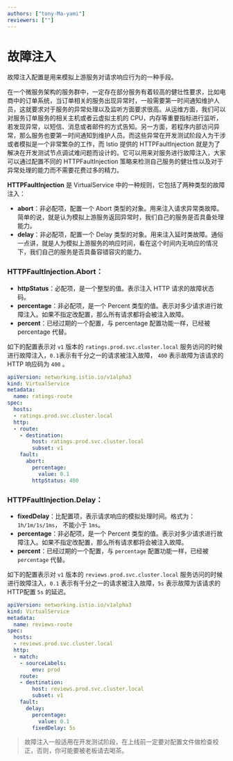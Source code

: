 ```yaml
---
authors: ["tony-Ma-yami"]
reviewers: [""]
---
```


# 故障注入

故障注入配置是用来模拟上游服务对请求响应行为的一种手段。

在一个微服务架构的服务群中，一定存在部分服务有着较高的健壮性要求，比如电商中的订单系统，当订单相关的服务出现异常时，一般需要第一时间通知维护人员，这就要求对于服务的异常处理以及监听方面要求很高。从运维方面，我们可以对服务订单服务的相关主机或者云虚拟主机的 CPU，内存等重要指标进行监听，若发现异常，以短信、消息或者邮件的方式告知。另一方面，若程序内部访问异常，那么服务也要第一时间通知到维护人员。而这些异常在开发测试阶段人为干涉或者模拟是一个非常繁杂的工作，而 Istio 提供的 HTTPFaultInjection 就是为了解决在开发测试节点调试难问题而设计的。它可以用来对服务进行故障注入，大家可以通过配置不同的 HTTPFaultInjection 策略来检测自己服务的健壮性以及对于异常处理的能力而不需要花费过多的精力。

**HTTPFaultInjection** 是 VirtualService 中的一种规则，它包括了两种类型的故障注入：

- **abort**：非必配项，配置一个 Abort 类型的对象。用来注入请求异常类故障。简单的说，就是认为模拟上游服务返回异常时，我们自己的服务是否具备处理能力。
- **delay**：非必配项，配置一个 Delay 类型的对象。用来注入延时类故障。通俗一点讲，就是人为模拟上游服务的响应时间，看在这个时间内无响应的情况下，我们自己的服务是否具备容错容灾的能力。

### HTTPFaultInjection.Abort：

- **httpStatus**：必配项，是一个整型的值。表示注入 HTTP 请求的故障状态码。
- **percentage**：非必配项，是一个 Percent 类型的值。表示对多少请求进行故障注入。如果不指定改配置，那么所有请求都将会被注入故障。
- **percent**：已经过期的一个配置，与 percentage 配置功能一样，已经被 percentage 代替。

如下的配置表示对 `v1` 版本的 `ratings.prod.svc.cluster.local` 服务访问的时候进行故障注入，`0.1`表示有千分之一的请求被注入故障， `400` 表示故障为该请求的 HTTP 响应码为 `400` 。

```yaml
apiVersion: networking.istio.io/v1alpha3
kind: VirtualService
metadata:
  name: ratings-route
spec:
  hosts:
  - ratings.prod.svc.cluster.local
  http:
  - route:
    - destination:
        host: ratings.prod.svc.cluster.local
        subset: v1
    fault:
      abort:
        percentage:
          value: 0.1
        httpStatus: 400
```

### HTTPFaultInjection.Delay：

- **fixedDelay**：比配置项，表示请求响应的模拟处理时间。格式为：`1h/1m/1s/1ms`， 不能小于 `1ms`。
- **percentage**：非必配项，是一个 Percent 类型的值。表示对多少请求进行故障注入。如果不指定改配置，那么所有请求都将会被注入故障。
- **percent**：已经过期的一个配置，与 `percentage` 配置功能一样，已经被 `percentage` 代替。

如下的配置表示对 `v1` 版本的 `reviews.prod.svc.cluster.local` 服务访问的时候进行故障注入，`0.1` 表示有千分之一的请求被注入故障，`5s` 表示故障为该请求的HTTP配置 `5s` 的延迟。

```yaml
apiVersion: networking.istio.io/v1alpha3
kind: VirtualService
metadata:
  name: reviews-route
spec:
  hosts:
  - reviews.prod.svc.cluster.local
  http:
  - match:
    - sourceLabels:
        env: prod
    route:
    - destination:
        host: reviews.prod.svc.cluster.local
        subset: v1
    fault:
      delay:
        percentage:
          value: 0.1
        fixedDelay: 5s
```

> 故障注入一般适用在开发测试阶段，在上线前一定要对配置文件做检查校正，否则，你可能要被老板请去喝茶。

